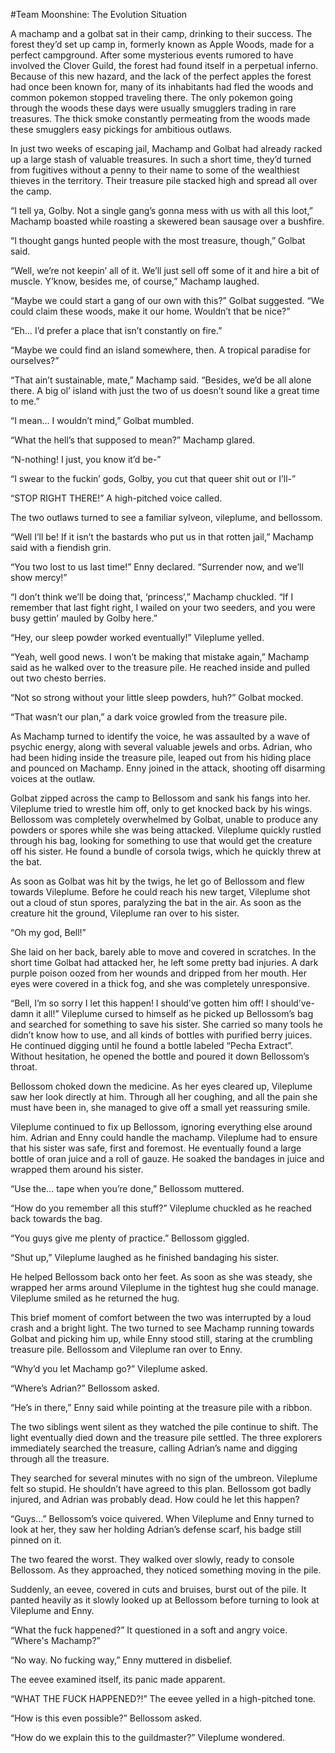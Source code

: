 #Team Moonshine: The Evolution Situation

A machamp and a golbat sat in their camp, drinking to their success. The forest they’d set up camp in, formerly known as Apple Woods, made for a perfect campground. After some mysterious events rumored to have involved the Clover Guild, the forest had found itself in a perpetual inferno. Because of this new hazard, and the lack of the perfect apples the forest had once been known for, many of its inhabitants had fled the woods and common pokemon stopped traveling there. The only pokemon going through the woods these days were usually smugglers trading in rare treasures. The thick smoke constantly permeating from the woods made these smugglers easy pickings for ambitious outlaws.

In just two weeks of escaping jail, Machamp and Golbat had already racked up a large stash of valuable treasures. In such a short time, they’d turned from fugitives without a penny to their name to some of the wealthiest thieves in the territory. Their treasure pile stacked high and spread all over the camp.

“I tell ya, Golby. Not a single gang’s gonna mess with us with all this loot,” Machamp boasted while roasting a skewered bean sausage over a bushfire.

“I thought gangs hunted people with the most treasure, though,” Golbat said.

“Well, we’re not keepin’ all of it. We’ll just sell off some of it and hire a bit of muscle. Y’know, besides me, of course,” Machamp laughed.

“Maybe we could start a gang of our own with this?” Golbat suggested. “We could claim these woods, make it our home. Wouldn’t that be nice?”

“Eh… I’d prefer a place that isn’t constantly on fire.”

“Maybe we could find an island somewhere, then. A tropical paradise for ourselves?”

“That ain’t sustainable, mate,” Machamp said. “Besides, we’d be all alone there. A big ol’ island with just the two of us doesn’t sound like a great time to me.”

“I mean… I wouldn’t mind,” Golbat mumbled.

“What the hell’s that supposed to mean?” Machamp glared.

“N-nothing! I just, you know it’d be-”

“I swear to the fuckin’ gods, Golby, you cut that queer shit out or I’ll-”

“STOP RIGHT THERE!” A high-pitched voice called.

The two outlaws turned to see a familiar sylveon, vileplume, and bellossom.

“Well I’ll be! If it isn’t the bastards who put us in that rotten jail,” Machamp said with a fiendish grin.

“You two lost to us last time!” Enny declared. “Surrender now, and we’ll show mercy!”

“I don’t think we’ll be doing that, ‘princess’,” Machamp chuckled. “If I remember that last fight right, I wailed on your two seeders, and you were busy gettin’ mauled by Golby here.”

“Hey, our sleep powder worked eventually!” Vileplume yelled.

“Yeah, well good news. I won’t be making that mistake again,” Machamp said as he walked over to the treasure pile. He reached inside and pulled out two chesto berries.

“Not so strong without your little sleep powders, huh?” Golbat mocked.

“That wasn’t our plan,” a dark voice growled from the treasure pile.

As Machamp turned to identify the voice, he was assaulted by a wave of psychic energy, along with several valuable jewels and orbs. Adrian, who had been hiding inside the treasure pile, leaped out from his hiding place and pounced on Machamp. Enny joined in the attack, shooting off disarming voices at the outlaw.

Golbat zipped across the camp to Bellossom and sank his fangs into her. Vileplume tried to wrestle him off, only to get knocked back by his wings. Bellossom was completely overwhelmed by Golbat, unable to produce any powders or spores while she was being attacked. Vileplume quickly rustled through his bag, looking for something to use that would get the creature off his sister. He found a bundle of corsola twigs, which he quickly threw at the bat.

As soon as Golbat was hit by the twigs, he let go of Bellossom and flew towards Vileplume. Before he could reach his new target, Vileplume shot out a cloud of stun spores, paralyzing the bat in the air. As soon as the creature hit the ground, Vileplume ran over to his sister. 

“Oh my god, Bell!”

She laid on her back, barely able to move and covered in scratches. In the short time Golbat had attacked her, he left some pretty bad injuries. A dark purple poison oozed from her wounds and dripped from her mouth. Her eyes were covered in a thick fog, and she was completely unresponsive.

“Bell, I’m so sorry I let this happen! I should’ve gotten him off! I should’ve- damn it all!” Vileplume cursed to himself as he picked up Bellossom’s bag and searched for something to save his sister. She carried so many tools he didn’t know how to use, and all kinds of bottles with purified berry juices. He continued digging until he found a bottle labeled “Pecha Extract”. Without hesitation, he opened the bottle and poured it down Bellossom’s throat.

Bellossom choked down the medicine. As her eyes cleared up, Vileplume saw her look directly at him. Through all her coughing, and all the pain she must have been in, she managed to give off a small yet reassuring smile.

Vileplume continued to fix up Bellossom, ignoring everything else around him. Adrian and Enny could handle the machamp. Vileplume had to ensure that his sister was safe, first and foremost. He eventually found a large bottle of oran juice and a roll of gauze. He soaked the bandages in juice and wrapped them around his sister.

“Use the… tape when you’re done,” Bellossom muttered.

“How do you remember all this stuff?” Vileplume chuckled as he reached back towards the bag.

“You guys give me plenty of practice.” Bellossom giggled.

“Shut up,” Vileplume laughed as he finished bandaging his sister. 

He helped Bellossom back onto her feet. As soon as she was steady, she wrapped her arms around Vileplume in the tightest hug she could manage. Vileplume smiled as he returned the hug.

This brief moment of comfort between the two was interrupted by a loud crash and a bright light. The two turned to see Machamp running towards Golbat and picking him up, while Enny stood still, staring at the crumbling treasure pile. Bellossom and Vileplume ran over to Enny.

“Why’d you let Machamp go?” Vileplume asked.

“Where’s Adrian?” Bellossom asked.

“He’s in there,” Enny said while pointing at the treasure pile with a ribbon.

The two siblings went silent as they watched the pile continue to shift. The light eventually died down and the treasure pile settled. The three explorers immediately searched the treasure, calling Adrian’s name and digging through all the treasure.

They searched for several minutes with no sign of the umbreon. Vileplume felt so stupid. He shouldn’t have agreed to this plan. Bellossom got badly injured, and Adrian was probably dead. How could he let this happen?

“Guys…” Bellossom’s voice quivered. When Vileplume and Enny turned to look at her, they saw her holding Adrian’s defense scarf, his badge still pinned on it.

The two feared the worst. They walked over slowly, ready to console Bellossom. As they approached, they noticed something moving in the pile.

Suddenly, an eevee, covered in cuts and bruises, burst out of the pile. It panted heavily as it slowly looked up at Bellossom before turning to look at Vileplume and Enny.

“What the fuck happened?” It questioned in a soft and angry voice. “Where's Machamp?”

“No way. No fucking way,” Enny muttered in disbelief.

The eevee examined itself, its panic made apparent.

“WHAT THE FUCK HAPPENED?!” The eevee yelled in a high-pitched tone.

“How is this even possible?” Bellossom asked. 

“How do we explain this to the guildmaster?” Vileplume wondered.